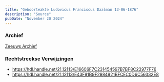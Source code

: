 ```yaml
---
title: "Geboorteakte Ludovicus Franciscus Daalman 13-06-1876"
description: "Source"
pubDate: "November 20 2024"
---
```


### Archief
[Zeeuws Archief](https://www.zeeuwsarchief.nl/)

### Rechtstreekse Verwijzingen
- https://hdl.handle.net/21.12113/E16606F7C231454597B7BF8C23977F76
- https://hdl.handle.net/21.12113/E43F81B9F2984821BFCEC0D6C56032E8